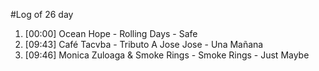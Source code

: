 #Log of 26 day

1. [00:00] Ocean Hope - Rolling Days - Safe
1. [09:43] Café Tacvba - Tributo A Jose Jose - Una Mañana
1. [09:46] Monica Zuloaga & Smoke Rings - Smoke Rings - Just Maybe
